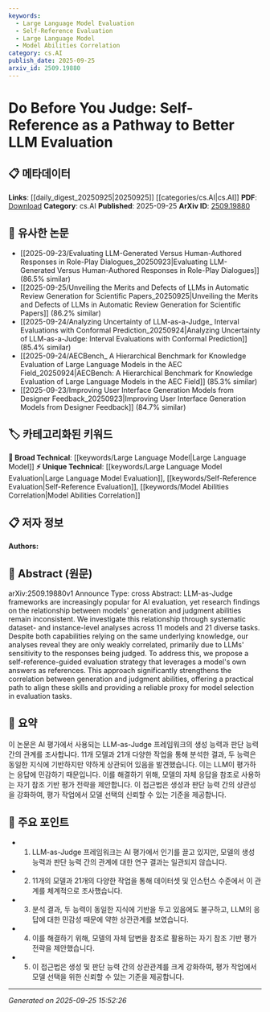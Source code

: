 ```yaml
---
keywords:
  - Large Language Model Evaluation
  - Self-Reference Evaluation
  - Large Language Model
  - Model Abilities Correlation
category: cs.AI
publish_date: 2025-09-25
arxiv_id: 2509.19880
---
```


<!-- KEYWORD_LINKING_METADATA:
{
  "processed_timestamp": "2025-09-25T15:52:26.009322",
  "vocabulary_version": "1.0",
  "selected_keywords": [
    "Large Language Model Evaluation",
    "Self-Reference Evaluation",
    "Large Language Model",
    "Model Abilities Correlation"
  ],
  "rejected_keywords": [],
  "similarity_scores": {
    "Large Language Model Evaluation": 0.78,
    "Self-Reference Evaluation": 0.82,
    "Large Language Model": 0.85,
    "Model Abilities Correlation": 0.8
  },
  "extraction_method": "AI_prompt_based",
  "budget_applied": true,
  "candidates_json": {
    "candidates": [
      {
        "surface": "LLM-as-Judge",
        "canonical": "Large Language Model Evaluation",
        "aliases": [
          "LLM Evaluation",
          "LLM Judge"
        ],
        "category": "unique_technical",
        "rationale": "This term represents a specific framework for evaluating AI models, which is central to the paper's contribution.",
        "novelty_score": 0.75,
        "connectivity_score": 0.65,
        "specificity_score": 0.8,
        "link_intent_score": 0.78
      },
      {
        "surface": "self-reference-guided evaluation",
        "canonical": "Self-Reference Evaluation",
        "aliases": [
          "Self-Reference Method"
        ],
        "category": "unique_technical",
        "rationale": "This is a novel evaluation strategy introduced in the paper, enhancing the linkage between generation and judgment abilities.",
        "novelty_score": 0.8,
        "connectivity_score": 0.7,
        "specificity_score": 0.85,
        "link_intent_score": 0.82
      },
      {
        "surface": "Large Language Model",
        "canonical": "Large Language Model",
        "aliases": [
          "LLM"
        ],
        "category": "broad_technical",
        "rationale": "Central to the paper, this term ties the evaluation framework to a well-established concept in AI.",
        "novelty_score": 0.3,
        "connectivity_score": 0.9,
        "specificity_score": 0.6,
        "link_intent_score": 0.85
      },
      {
        "surface": "generation and judgment abilities",
        "canonical": "Model Abilities Correlation",
        "aliases": [
          "Generation-Judgment Correlation"
        ],
        "category": "unique_technical",
        "rationale": "The paper focuses on the correlation between these abilities, which is a key aspect of the proposed evaluation strategy.",
        "novelty_score": 0.7,
        "connectivity_score": 0.75,
        "specificity_score": 0.78,
        "link_intent_score": 0.8
      }
    ],
    "ban_list_suggestions": [
      "dataset",
      "task",
      "sensitivity"
    ]
  },
  "decisions": [
    {
      "candidate_surface": "LLM-as-Judge",
      "resolved_canonical": "Large Language Model Evaluation",
      "decision": "linked",
      "scores": {
        "novelty": 0.75,
        "connectivity": 0.65,
        "specificity": 0.8,
        "link_intent": 0.78
      }
    },
    {
      "candidate_surface": "self-reference-guided evaluation",
      "resolved_canonical": "Self-Reference Evaluation",
      "decision": "linked",
      "scores": {
        "novelty": 0.8,
        "connectivity": 0.7,
        "specificity": 0.85,
        "link_intent": 0.82
      }
    },
    {
      "candidate_surface": "Large Language Model",
      "resolved_canonical": "Large Language Model",
      "decision": "linked",
      "scores": {
        "novelty": 0.3,
        "connectivity": 0.9,
        "specificity": 0.6,
        "link_intent": 0.85
      }
    },
    {
      "candidate_surface": "generation and judgment abilities",
      "resolved_canonical": "Model Abilities Correlation",
      "decision": "linked",
      "scores": {
        "novelty": 0.7,
        "connectivity": 0.75,
        "specificity": 0.78,
        "link_intent": 0.8
      }
    }
  ]
}
-->

# Do Before You Judge: Self-Reference as a Pathway to Better LLM Evaluation

## 📋 메타데이터

**Links**: [[daily_digest_20250925|20250925]] [[categories/cs.AI|cs.AI]]
**PDF**: [Download](https://arxiv.org/pdf/2509.19880.pdf)
**Category**: cs.AI
**Published**: 2025-09-25
**ArXiv ID**: [2509.19880](https://arxiv.org/abs/2509.19880)

## 🔗 유사한 논문
- [[2025-09-23/Evaluating LLM-Generated Versus Human-Authored Responses in Role-Play Dialogues_20250923|Evaluating LLM-Generated Versus Human-Authored Responses in Role-Play Dialogues]] (86.5% similar)
- [[2025-09-25/Unveiling the Merits and Defects of LLMs in Automatic Review Generation for Scientific Papers_20250925|Unveiling the Merits and Defects of LLMs in Automatic Review Generation for Scientific Papers]] (86.2% similar)
- [[2025-09-24/Analyzing Uncertainty of LLM-as-a-Judge_ Interval Evaluations with Conformal Prediction_20250924|Analyzing Uncertainty of LLM-as-a-Judge: Interval Evaluations with Conformal Prediction]] (85.4% similar)
- [[2025-09-24/AECBench_ A Hierarchical Benchmark for Knowledge Evaluation of Large Language Models in the AEC Field_20250924|AECBench: A Hierarchical Benchmark for Knowledge Evaluation of Large Language Models in the AEC Field]] (85.3% similar)
- [[2025-09-23/Improving User Interface Generation Models from Designer Feedback_20250923|Improving User Interface Generation Models from Designer Feedback]] (84.7% similar)

## 🏷️ 카테고리화된 키워드
**🧠 Broad Technical**: [[keywords/Large Language Model|Large Language Model]]
**⚡ Unique Technical**: [[keywords/Large Language Model Evaluation|Large Language Model Evaluation]], [[keywords/Self-Reference Evaluation|Self-Reference Evaluation]], [[keywords/Model Abilities Correlation|Model Abilities Correlation]]

## 📋 저자 정보

**Authors:** 

## 📄 Abstract (원문)

arXiv:2509.19880v1 Announce Type: cross 
Abstract: LLM-as-Judge frameworks are increasingly popular for AI evaluation, yet research findings on the relationship between models' generation and judgment abilities remain inconsistent. We investigate this relationship through systematic dataset- and instance-level analyses across 11 models and 21 diverse tasks. Despite both capabilities relying on the same underlying knowledge, our analyses reveal they are only weakly correlated, primarily due to LLMs' sensitivity to the responses being judged. To address this, we propose a self-reference-guided evaluation strategy that leverages a model's own answers as references. This approach significantly strengthens the correlation between generation and judgment abilities, offering a practical path to align these skills and providing a reliable proxy for model selection in evaluation tasks.

## 📝 요약

이 논문은 AI 평가에서 사용되는 LLM-as-Judge 프레임워크의 생성 능력과 판단 능력 간의 관계를 조사합니다. 11개 모델과 21개 다양한 작업을 통해 분석한 결과, 두 능력은 동일한 지식에 기반하지만 약하게 상관되어 있음을 발견했습니다. 이는 LLM이 평가하는 응답에 민감하기 때문입니다. 이를 해결하기 위해, 모델의 자체 응답을 참조로 사용하는 자기 참조 기반 평가 전략을 제안합니다. 이 접근법은 생성과 판단 능력 간의 상관성을 강화하여, 평가 작업에서 모델 선택의 신뢰할 수 있는 기준을 제공합니다.

## 🎯 주요 포인트

- 1. LLM-as-Judge 프레임워크는 AI 평가에서 인기를 끌고 있지만, 모델의 생성 능력과 판단 능력 간의 관계에 대한 연구 결과는 일관되지 않습니다.
- 2. 11개의 모델과 21개의 다양한 작업을 통해 데이터셋 및 인스턴스 수준에서 이 관계를 체계적으로 조사했습니다.
- 3. 분석 결과, 두 능력이 동일한 지식에 기반을 두고 있음에도 불구하고, LLM의 응답에 대한 민감성 때문에 약한 상관관계를 보였습니다.
- 4. 이를 해결하기 위해, 모델의 자체 답변을 참조로 활용하는 자기 참조 기반 평가 전략을 제안했습니다.
- 5. 이 접근법은 생성 및 판단 능력 간의 상관관계를 크게 강화하여, 평가 작업에서 모델 선택을 위한 신뢰할 수 있는 기준을 제공합니다.


---

*Generated on 2025-09-25 15:52:26*